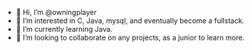 - 👋 Hi, I’m @owningplayer
- 👀 I’m interested in C, Java, mysql, and eventually become a fullstack.
- 🌱 I’m currently learning Java.
- 💞️ I’m looking to collaborate on any projects, as a junior to learn more.
<!--- 📫 How to reach me:
owningplayer/owningplayer is a ✨ special ✨ repository because its `README.md` (this file) appears on your GitHub profile.
You can click the Preview link to take a look at your changes.
--->
